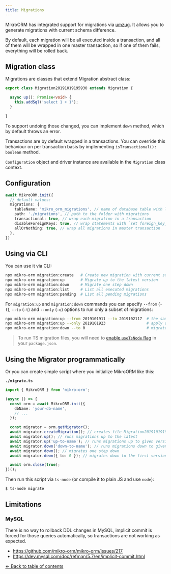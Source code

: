 ```yaml
---
title: Migrations
---
```


MikroORM has integrated support for migrations via [umzug](https://github.com/sequelize/umzug).
It allows you to generate migrations with current schema difference.

By default, each migration will be all executed inside a transaction, and all of them will 
be wrapped in one master transaction, so if one of them fails, everything will be rolled back. 

## Migration class

Migrations are classes that extend Migration abstract class:

```typescript
export class Migration20191019195930 extends Migration {

  async up(): Promise<void> {
    this.addSql('select 1 + 1');
  }

}
```

To support undoing those changed, you can implement `down` method, which by default throws an error. 

Transactions are by default wrapped in a transactions. You can override this behaviour on 
per transaction basis by implementing `isTransactional(): boolean` method.

`Configuration` object and driver instance are available in the `Migration` class context.

## Configuration

```typescript
await MikroORM.init({
  // default values:
  migrations: {
    tableName: 'mikro_orm_migrations', // name of database table with log of executed transactions
    path: './migrations', // path to the folder with migrations
    transactional: true, // wrap each migration in a transaction
    disableForeignKeys: true, // wrap statements with `set foreign_key_checks = 0` or equivalent
    allOrNothing: true, // wrap all migrations in master transaction
  },
})
```

## Using via CLI

You can use it via CLI: 

```sh
npx mikro-orm migration:create   # Create new migration with current schema diff
npx mikro-orm migration:up       # Migrate up to the latest version
npx mikro-orm migration:down     # Migrate one step down
npx mikro-orm migration:list     # List all executed migrations
npx mikro-orm migration:pending  # List all pending migrations
```

For `migration:up` and `migration:down` commands you can specify `--from` (`-f`), `--to` (`-t`) 
and `--only` (`-o`) options to run only a subset of migrations:

```sh
npx mikro-orm migration:up --from 2019101911 --to 2019102117  # the same as above
npx mikro-orm migration:up --only 2019101923                  # apply a single migration
npx mikro-orm migration:down --to 0                           # migratee down all migrations
```

> To run TS migration files, you will need to [enable `useTsNode` flag](installation.md) 
> in your `package.json`.

## Using the Migrator programmatically

Or you can create simple script where you initialize MikroORM like this:

**`./migrate.ts`**

```typescript
import { MikroORM } from 'mikro-orm';

(async () => {
  const orm = await MikroORM.init({
    dbName: 'your-db-name',
    // ...
  });

  const migrator = orm.getMigrator();
  await migrator.createMigration(); // creates file Migration20191019195930.ts
  await migrator.up(); // runs migrations up to the latest
  await migrator.up('up-to-name'); // runs migrations up to given version
  await migrator.down('down-to-name'); // runs migrations down to given version
  await migrator.down(); // migrates one step down
  await migrator.down({ to: 0 }); // migrates down to the first version

  await orm.close(true);
})();
```

Then run this script via `ts-node` (or compile it to plain JS and use `node`):

```sh
$ ts-node migrate
```

## Limitations

### MySQL

There is no way to rollback DDL changes in MySQL, implicit commit is forced for those 
queries automatically, so transactions are not working as expected. 

- https://github.com/mikro-orm/mikro-orm/issues/217
- https://dev.mysql.com/doc/refman/5.7/en/implicit-commit.html

[&larr; Back to table of contents](index.md#table-of-contents)
